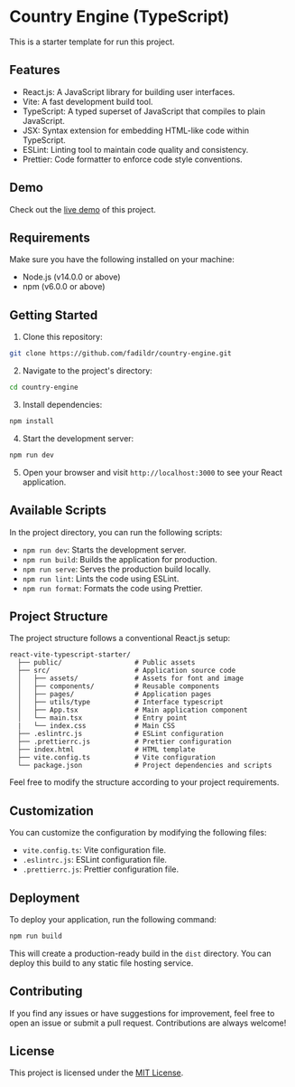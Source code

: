 # Country Engine (TypeScript)

This is a starter template for run this project.

## Features

- React.js: A JavaScript library for building user interfaces.
- Vite: A fast development build tool.
- TypeScript: A typed superset of JavaScript that compiles to plain JavaScript.
- JSX: Syntax extension for embedding HTML-like code within TypeScript.
- ESLint: Linting tool to maintain code quality and consistency.
- Prettier: Code formatter to enforce code style conventions.
## Demo

Check out the [live demo](https://country-engine-fadil.vercel.app/) of this project.

## Requirements

Make sure you have the following installed on your machine:

- Node.js (v14.0.0 or above)
- npm (v6.0.0 or above)

## Getting Started

1. Clone this repository:

```bash
git clone https://github.com/fadildr/country-engine.git
```

2. Navigate to the project's directory:

```bash
cd country-engine
```

3. Install dependencies:

```bash
npm install
```

4. Start the development server:

```bash
npm run dev
```

5. Open your browser and visit `http://localhost:3000` to see your React application.

## Available Scripts

In the project directory, you can run the following scripts:

- `npm run dev`: Starts the development server.
- `npm run build`: Builds the application for production.
- `npm run serve`: Serves the production build locally.
- `npm run lint`: Lints the code using ESLint.
- `npm run format`: Formats the code using Prettier.

## Project Structure

The project structure follows a conventional React.js setup:

```
react-vite-typescript-starter/
  ├── public/                  # Public assets
  ├── src/                     # Application source code
  │   ├── assets/              # Assets for font and image
  │   ├── components/          # Reusable components
  │   ├── pages/               # Application pages
  │   ├── utils/type           # Interface typescript
  │   ├── App.tsx              # Main application component
  │   └── main.tsx             # Entry point
  |   └── index.css            # Main CSS
  ├── .eslintrc.js             # ESLint configuration
  ├── .prettierrc.js           # Prettier configuration
  ├── index.html               # HTML template
  ├── vite.config.ts           # Vite configuration
  └── package.json             # Project dependencies and scripts
```

Feel free to modify the structure according to your project requirements.

## Customization

You can customize the configuration by modifying the following files:

- `vite.config.ts`: Vite configuration file.
- `.eslintrc.js`: ESLint configuration file.
- `.prettierrc.js`: Prettier configuration file.

## Deployment

To deploy your application, run the following command:

```bash
npm run build
```

This will create a production-ready build in the `dist` directory. You can deploy this build to any static file hosting service.

## Contributing

If you find any issues or have suggestions for improvement, feel free to open an issue or submit a pull request. Contributions are always welcome!

## License

This project is licensed under the [MIT License](LICENSE).
